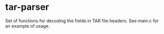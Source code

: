 # tar-parser
Set of functions for decoding the fields in TAR file headers. See main.c for an example of usage.

